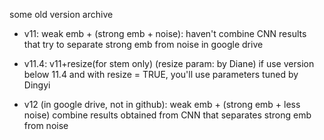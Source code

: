 some old version archive

+ v11: weak emb + (strong emb + noise): haven't combine CNN results that try to separate strong emb from noise in google drive


+ v11.4: v11+resize(for stem only) (resize param: by Diane)
if use version below 11.4 and with resize = TRUE, you'll use parameters tuned by Dingyi

+ v12 (in google drive, not in github): weak emb + (strong emb + less noise) 
 	combine results obtained from CNN that separates strong emb from noise
